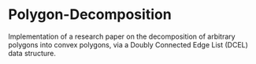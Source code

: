 # Polygon-Decomposition
Implementation of a research paper on the decomposition of arbitrary polygons into convex polygons, via a Doubly Connected Edge List (DCEL) data structure.
